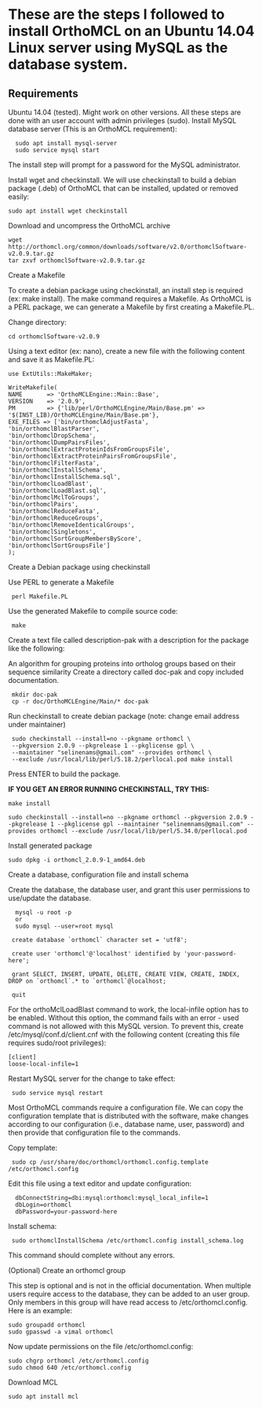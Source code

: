 # These are the steps I followed to install OrthoMCL on an Ubuntu 14.04 Linux server using MySQL as the database system.

## Requirements

Ubuntu 14.04 (tested). Might work on other versions.
All these steps are done with an user account with admin privileges (sudo).
Install MySQL database server (This is an OrthoMCL requirement):
```
  sudo apt install mysql-server
  sudo service mysql start
```
The install step will prompt for a password for the MySQL administrator.

Install wget and checkinstall. We will use checkinstall to build a debian package (.deb) of OrthoMCL that can be installed, updated or removed easily:
```
sudo apt install wget checkinstall

```
Download and uncompress the OrthoMCL archive
```
wget http://orthomcl.org/common/downloads/software/v2.0/orthomclSoftware-v2.0.9.tar.gz
tar zxvf orthomclSoftware-v2.0.9.tar.gz
```
Create a Makefile

To create a debian package using checkinstall, an install step is required (ex: make install). The make command requires a Makefile. As OrthoMCL is a PERL package, we can generate a Makefile by first creating a Makefile.PL.

Change directory:
```
cd orthomclSoftware-v2.0.9
```
Using a text editor (ex: nano), create a new file with the following content and save it as Makefile.PL:
```
use ExtUtils::MakeMaker;

WriteMakefile(
NAME       => 'OrthoMCLEngine::Main::Base',
VERSION    => '2.0.9',
PM         => {'lib/perl/OrthoMCLEngine/Main/Base.pm' => '$(INST_LIB)/OrthoMCLEngine/Main/Base.pm'},
EXE_FILES => ['bin/orthomclAdjustFasta',
'bin/orthomclBlastParser',
'bin/orthomclDropSchema',
'bin/orthomclDumpPairsFiles',
'bin/orthomclExtractProteinIdsFromGroupsFile',
'bin/orthomclExtractProteinPairsFromGroupsFile',
'bin/orthomclFilterFasta',
'bin/orthomclInstallSchema',
'bin/orthomclInstallSchema.sql',
'bin/orthomclLoadBlast',
'bin/orthomclLoadBlast.sql',
'bin/orthomclMclToGroups',
'bin/orthomclPairs',
'bin/orthomclReduceFasta',
'bin/orthomclReduceGroups',
'bin/orthomclRemoveIdenticalGroups',
'bin/orthomclSingletons',
'bin/orthomclSortGroupMembersByScore',
'bin/orthomclSortGroupsFile']
);
```
Create a Debian package using checkinstall

Use PERL to generate a Makefile
```
 perl Makefile.PL
```
Use the generated Makefile to compile source code:
```
 make
```
Create a text file called description-pak with a description for the package like the following:

 An algorithm for grouping proteins into ortholog groups based on their sequence similarity
Create a directory called doc-pak and copy included documentation.
```
 mkdir doc-pak
 cp -r doc/OrthoMCLEngine/Main/* doc-pak
```
Run checkinstall to create debian package (note: change email address under maintainer)

```
 sudo checkinstall --install=no --pkgname orthomcl \
 --pkgversion 2.0.9 --pkgrelease 1 --pkglicense gpl \
 --maintainer "selinenams@gmail.com" --provides orthomcl \
 --exclude /usr/local/lib/perl/5.18.2/perllocal.pod make install
```
Press ENTER to build the package.


**IF YOU GET AN ERROR RUNNING CHECKINSTALL, TRY THIS:**
```
make install

sudo checkinstall --install=no --pkgname orthomcl --pkgversion 2.0.9 --pkgrelease 1 --pkglicense gpl --maintainer "selinemnams@gmail.com" --provides orthomcl --exclude /usr/local/lib/perl/5.34.0/perllocal.pod
```

Install generated package
```
sudo dpkg -i orthomcl_2.0.9-1_amd64.deb
```
Create a database, configuration file and install schema

Create the database, the database user, and grant this user permissions to use/update the database.
```
  mysql -u root -p
  or
  sudo mysql --user=root mysql

 create database `orthomcl` character set = 'utf8';

 create user 'orthomcl'@'localhost' identified by 'your-password-here';

 grant SELECT, INSERT, UPDATE, DELETE, CREATE VIEW, CREATE, INDEX, DROP on `orthomcl`.* to `orthomcl`@localhost;

 quit
```
For the orthoMclLoadBlast command to work, the local-infile option has to be enabled. Without this option, the command fails with an error - used command is not allowed with this MySQL version. To prevent this, create /etc/mysql/conf.d/client.cnf with the following content (creating this file requires sudo/root privileges):

```
[client]
loose-local-infile=1
```
Restart MySQL server for the change to take effect:
```
 sudo service mysql restart
```
Most OrthoMCL commands require a configuration file. We can copy the configuration template that is distributed with the software, make changes according to our configuration (i.e., database name, user, password) and then provide that configuration file to the commands.

Copy template:
```
 sudo cp /usr/share/doc/orthomcl/orthomcl.config.template /etc/orthomcl.config
```
Edit this file using a text editor and update configuration:
```
  dbConnectString=dbi:mysql:orthomcl:mysql_local_infile=1
  dbLogin=orthomcl
  dbPassword=your-password-here
```
Install schema:
```
 sudo orthomclInstallSchema /etc/orthomcl.config install_schema.log
```
This command should complete without any errors.

(Optional) Create an orthomcl group

This step is optional and is not in the official documentation. When multiple users require access to the database, they can be added to an user group. Only members in this group will have read access to /etc/orthomcl.config. Here is an example:
```
sudo groupadd orthomcl
sudo gpasswd -a vimal orthomcl
```
Now update permissions on the file /etc/orthomcl.config:
```
sudo chgrp orthomcl /etc/orthomcl.config
sudo chmod 640 /etc/orthomcl.config
```


Download MCL
```
sudo apt install mcl
```
